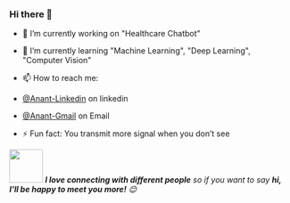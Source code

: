 ### Hi there 👋


- 🔭 I’m currently working on 
            "Healthcare Chatbot"
            
- 🌱 I’m currently learning 
            "Machine Learning",
            "Deep Learning",
            "Computer Vision"

- 📫 How to reach me: 
- [@Anant-Linkedin](https://www.linkedin.com/in/anant--dashpute/) on linkedin
- [@Anant-Gmail](anantdashpute1996@gmail.com) on Email

- ⚡ Fun fact: You transmit more signal when you don’t see



<img src="https://media.giphy.com/media/LnQjpWaON8nhr21vNW/giphy.gif" width="60"> <em><b>I love connecting with different people</b> so if you want to say <b>hi, I'll be happy to meet you more!</b> 😊</em>
